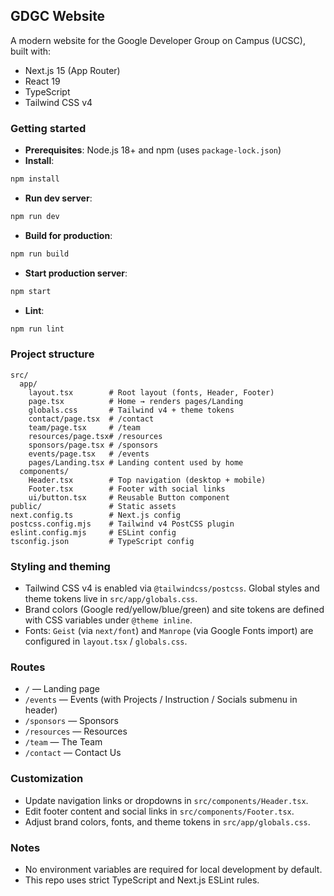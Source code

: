 ## GDGC Website

A modern website for the Google Developer Group on Campus (UCSC), built with:
- Next.js 15 (App Router)
- React 19
- TypeScript
- Tailwind CSS v4

### Getting started
- **Prerequisites**: Node.js 18+ and npm (uses `package-lock.json`)
- **Install**:
```bash
npm install
```
- **Run dev server**:
```bash
npm run dev
```
- **Build for production**:
```bash
npm run build
```
- **Start production server**:
```bash
npm start
```
- **Lint**:
```bash
npm run lint
```

### Project structure
```text
src/
  app/
    layout.tsx        # Root layout (fonts, Header, Footer)
    page.tsx          # Home → renders pages/Landing
    globals.css       # Tailwind v4 + theme tokens
    contact/page.tsx  # /contact
    team/page.tsx     # /team
    resources/page.tsx# /resources
    sponsors/page.tsx # /sponsors
    events/page.tsx   # /events
    pages/Landing.tsx # Landing content used by home
  components/
    Header.tsx        # Top navigation (desktop + mobile)
    Footer.tsx        # Footer with social links
    ui/button.tsx     # Reusable Button component
public/               # Static assets
next.config.ts        # Next.js config
postcss.config.mjs    # Tailwind v4 PostCSS plugin
eslint.config.mjs     # ESLint config
tsconfig.json         # TypeScript config
```

### Styling and theming
- Tailwind CSS v4 is enabled via `@tailwindcss/postcss`. Global styles and theme tokens live in `src/app/globals.css`.
- Brand colors (Google red/yellow/blue/green) and site tokens are defined with CSS variables under `@theme inline`.
- Fonts: `Geist` (via `next/font`) and `Manrope` (via Google Fonts import) are configured in `layout.tsx` / `globals.css`.

### Routes
- `/` — Landing page
- `/events` — Events (with Projects / Instruction / Socials submenu in header)
- `/sponsors` — Sponsors
- `/resources` — Resources
- `/team` — The Team
- `/contact` — Contact Us

### Customization
- Update navigation links or dropdowns in `src/components/Header.tsx`.
- Edit footer content and social links in `src/components/Footer.tsx`.
- Adjust brand colors, fonts, and theme tokens in `src/app/globals.css`.

### Notes
- No environment variables are required for local development by default.
- This repo uses strict TypeScript and Next.js ESLint rules.
